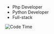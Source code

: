 - Php Developer
- Python Developer
- Full-stack

<img alt="Code Time" src="https://img.shields.io/endpoint?style=social&url=https://codetime-api.datreks.com/badge/2476?logoColor=dark%26project=%26recentMS=0%26showProject=false" />
